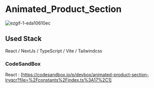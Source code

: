# Animated_Product_Section

![ezgif-1-eda10610ec](https://github.com/MontaKr/Site/assets/115155803/a63f17ea-eb4d-4d33-b847-11d9629673db)

## Used Stack

React / NextJs / TypeScript / Vite / Tailwindcss

### CodeSandBox

React : [https://codesandbox.io/p/devbox/animated-product-section-lryqcr?file=%2Fconstants%2Findex.ts%3A17%2C1]

